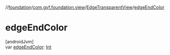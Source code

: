 //[foundation](../../../index.md)/[com.gyf.foundation.view](../index.md)/[EdgeTransparentView](index.md)/[edgeEndColor](edge-end-color.md)

# edgeEndColor

[androidJvm]\
var [edgeEndColor](edge-end-color.md): [Int](https://kotlinlang.org/api/core/kotlin-stdlib/kotlin/-int/index.html)